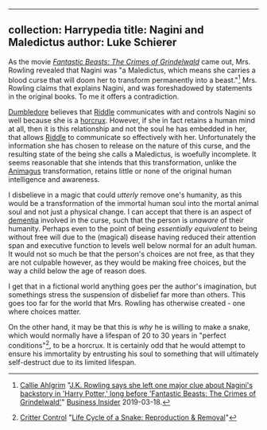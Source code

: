 ---
collection: Harrypedia
title: Nagini and Maledictus
author: Luke Schierer
----

As the movie _[Fantastic Beasts: The Crimes of Grindelwald]_ came out, Mrs. Rowling revealed that Nagini was "a Maledictus, which means she carries a blood curse that will doom her to transform permanently into a beast."[^240326-2]  Mrs. Rowling claims that explains Nagini, and was foreshadowed by statements in the original books.  To me it offers a contradiction.

[Dumbledore] believes that [Riddle] communicates with and controls Nagini so well because she is a [horcrux].  However, if she in fact retains a human mind
at all, then it is this relationship and not the soul he has embedded in her, that allows [Riddle] to communicate so effectively with her.  Unfortunately the information she has chosen to release on the nature of this curse, and the resulting state of the being she calls a Maledictus, is woefully incomplete.  It seems reasonable that she intends that this transformation, unlike the [Animagus] transformation, retains little or none of the original human intelligence and awareness.  

I disbelieve in a magic that could *utterly* remove one's humanity, as this would be a transformation of the immortal human soul into the mortal animal soul and not just a physical change.  I can accept that there is an aspect of [dementia] involved in the curse, such that the person is *unaware* of their humanity.  Perhaps even to the point of being *essentially equivalent* to being without free will due to the (magical) disease having reduced their attention span and executive function to levels well below normal for an adult human.  It would not so much be that the person's choices are not free, as that they are not culpable however, as they would be making free choices, but the way a child below the age of reason does. 

I get that in a fictional world anything goes per the author's imagination, but somethings stress the suspension of disbelief far more than others.  This goes too far for the world that Mrs. Rowling has otherwise created - one where choices matter. 

On the other hand, it may be that this is *why* he is willing to make a snake, which would normally have a lifespan of 20 to 30 years in "perfect conditions"[^240326-3], to be a horcrux.  It is certainly odd that he would attempt to ensure his immortality by entrusting his soul to something that will ultimately self-destruct due to its limited lifespan. 

[dementia]: https://www.cdc.gov/aging/dementia/

[Animagus]: ../magic/

[horcrux]: ../magic/dark/horcruxes/

[Dumbledore]: ../people/Dumbledore/Albus_Percival_Wulfric_Brian/

[Riddle]: ../people/Riddle/Tom_Marvolo/

[^240326-2]: [Callie Ahlgrim](https://www.businessinsider.com/author/callie-ahlgrim)
    "[J.K. Rowling says she left one major clue about Nagini's backstory in 'Harry Potter,' long before 'Fantastic Beasts: The Crimes of Grindelwald'](https://www.businessinsider.com/jk-rowling-hints-about-nagini-origin-in-harry-potter-2019-3)"
    [Business Insider](https://www.businessinsider.com/) 2019-03-18.


    [Fantastic Beasts: The Crimes of Grindelwald]: https://www.librarything.com/work/21740108

    [^240326-3]: [Critter Control](https://www.crittercontrol.com/)
        "[Life Cycle of a Snake: Reproduction & Removal](https://www.crittercontrol.com/wildlife/snakes/snake-life-cycle)"
